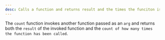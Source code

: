 ```yaml
---
desc: Calls a function and returns result and the times the funciton is called.
---
```


The `count` function invokes another function passed as an `arg` and returns both the `result` of the invoked function and the `count of how many times the function has been called`.
